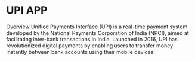 
# UPI APP
Overview
Unified Payments Interface (UPI) is a real-time payment system developed by the National Payments Corporation of India (NPCI), aimed at facilitating inter-bank transactions in India. Launched in 2016, UPI has revolutionized digital payments by enabling users to transfer money instantly between bank accounts using their mobile devices.

